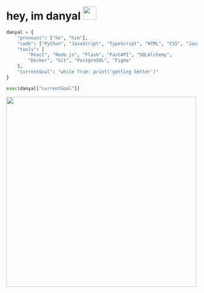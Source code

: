 <h1> hey, im danyal <img src="https://i.imgur.com/gt9H5xn.gif" width="35"></h1>

```py
danyal = {
    "pronouns": ["he", "him"],
    "code": ["Python", "JavaScript", "TypeScript", "HTML", "CSS", "Java"],
    "tools": [
        "React", "Node.js", "Flask", "FastAPI", "SQLAlchemy", 
        "Docker", "Git", "PostgreSQL", "Figma"
    ],
    "currentGoal": "while True: print('getting better')"
}

exec(danyal["currentGoal"])
```
<img src="https://64.media.tumblr.com/273208c8baea641cd195bf4d35bee269/fcd0238e9a5ba094-9f/s540x810/2c27c11a21d9956c9543b0bab26647527e66e01c.gif" width="500">
